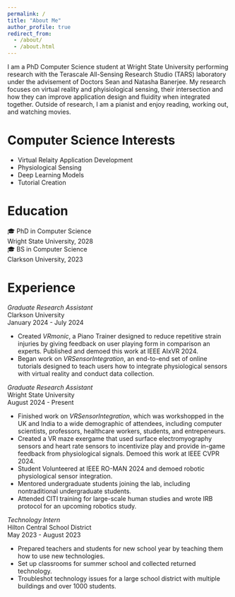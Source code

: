 ```yaml
---
permalink: /
title: "About Me"
author_profile: true
redirect_from: 
  - /about/
  - /about.html
---
```


I am a PhD Computer Science student at Wright State University performing research with the Terascale All-Sensing Research Studio (TARS) laboratory under the advisement of Doctors Sean and Natasha Banerjee. My research focuses on virtual reality and phyisiological sensing, their intersection and how they can improve application design and fluidity when integrated together. Outside of research, I am a pianist and enjoy reading, working out, and watching movies. 

Computer Science Interests
============================
- Virtual Relaity Application Development
- Physiological Sensing
- Deep Learning Models
- Tutorial Creation

Education
==========
🎓 PhD in Computer Science<br />
    Wright State University, 2028<br />
🎓 BS in Computer Science<br />
    Clarkson University, 2023

Experience
============
*Graduate Research Assistant* <br />
Clarkson University <br />
January 2024 - July 2024 <br />
* Created *VRmonic*, a Piano Trainer designed to reduce repetitive strain injuries by giving feedback on user playing form in comparison an experts. Published and demoed this work at IEEE AIxVR 2024.
* Began work on *VRSensorIntegration*, an end-to-end set of online tutorials designed to teach users how to integrate physiological sensors with virtual reality and conduct data collection.

*Graduate Research Assistant* <br />
Wright State University <br />
August 2024 - Present <br />
* Finished work on *VRSensorIntegration*, which was workshopped in the UK and India to a wide demographic of attendees, including computer scientists, professors, healthcare workers, students, and entrepeneurs.
* Created a VR maze exergame that used surface electromyography sensors and heart rate sensors to incentivize play and provide in-game feedback from physiological signals. Demoed this work at IEEE CVPR 2024.
* Student Volunteered at IEEE RO-MAN 2024 and demoed robotic physiological sensor integration.
* Mentored undergraduate students joining the lab, including nontraditional undergraduate students.
* Attended CITI training for large-scale human studies and wrote IRB protocol for an upcoming robotics study.

*Technology Intern* <br />
Hilton Central School District <br />
May 2023 - August 2023 <br />
* Prepared teachers and students for new school year by teaching them how to use new technologies.
* Set up classrooms for summer school and collected returned technology.
* Troubleshot technology issues for a large school district with multiple buildings and over 1000 students.




